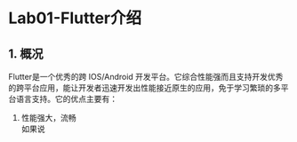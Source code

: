 # Lab01-Flutter介绍
## 1. 概况
Flutter是一个优秀的跨 IOS/Android 开发平台。它综合性能强而且支持开发优秀的跨平台应用，能让开发者迅速开发出性能接近原生的应用，免于学习繁琐的多平台语言支持。它的优点主要有：
1. 性能强大，流畅   
    如果说
